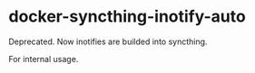 # docker-syncthing-inotify-auto

Deprecated. Now inotifies are builded into syncthing.

For internal usage.
